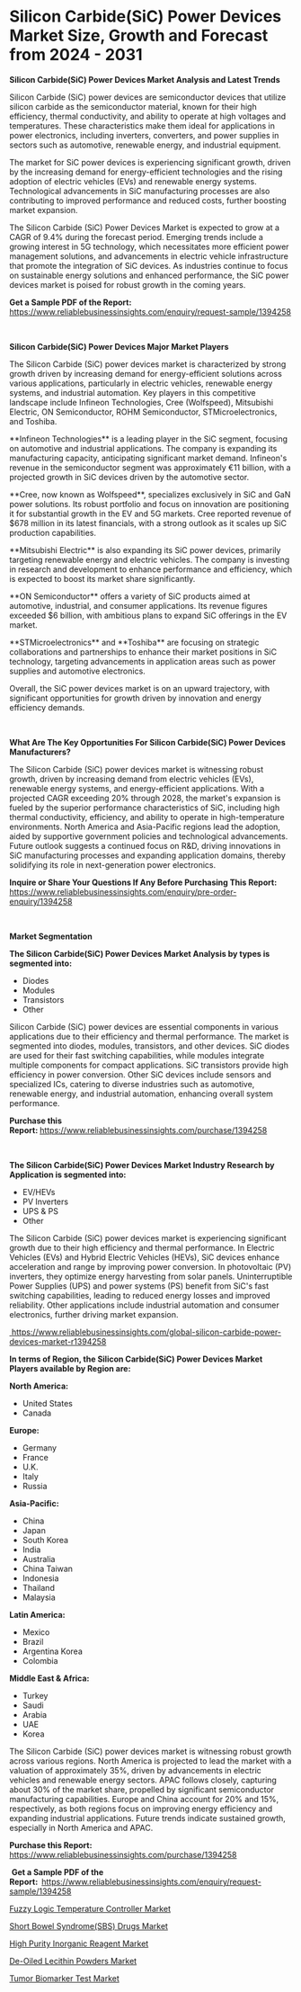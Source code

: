 <p><h1>Silicon Carbide(SiC) Power Devices Market Size, Growth and Forecast from 2024 - 2031</h1></p><p><strong>Silicon Carbide(SiC) Power Devices Market Analysis and Latest Trends</strong></p>
<p><p>Silicon Carbide (SiC) power devices are semiconductor devices that utilize silicon carbide as the semiconductor material, known for their high efficiency, thermal conductivity, and ability to operate at high voltages and temperatures. These characteristics make them ideal for applications in power electronics, including inverters, converters, and power supplies in sectors such as automotive, renewable energy, and industrial equipment.</p><p>The market for SiC power devices is experiencing significant growth, driven by the increasing demand for energy-efficient technologies and the rising adoption of electric vehicles (EVs) and renewable energy systems. Technological advancements in SiC manufacturing processes are also contributing to improved performance and reduced costs, further boosting market expansion.</p><p>The Silicon Carbide (SiC) Power Devices Market is expected to grow at a CAGR of 9.4% during the forecast period. Emerging trends include a growing interest in 5G technology, which necessitates more efficient power management solutions, and advancements in electric vehicle infrastructure that promote the integration of SiC devices. As industries continue to focus on sustainable energy solutions and enhanced performance, the SiC power devices market is poised for robust growth in the coming years.</p></p>
<p><strong>Get a Sample PDF of the Report:&nbsp;</strong> <a href="https://www.reliablebusinessinsights.com/enquiry/request-sample/1394258">https://www.reliablebusinessinsights.com/enquiry/request-sample/1394258</a></p>
<p>&nbsp;</p>
<p><strong>Silicon Carbide(SiC) Power Devices Major Market Players</strong></p>
<p><p>The Silicon Carbide (SiC) power devices market is characterized by strong growth driven by increasing demand for energy-efficient solutions across various applications, particularly in electric vehicles, renewable energy systems, and industrial automation. Key players in this competitive landscape include Infineon Technologies, Cree (Wolfspeed), Mitsubishi Electric, ON Semiconductor, ROHM Semiconductor, STMicroelectronics, and Toshiba.</p><p>**Infineon Technologies** is a leading player in the SiC segment, focusing on automotive and industrial applications. The company is expanding its manufacturing capacity, anticipating significant market demand. Infineon's revenue in the semiconductor segment was approximately €11 billion, with a projected growth in SiC devices driven by the automotive sector.</p><p>**Cree, now known as Wolfspeed**, specializes exclusively in SiC and GaN power solutions. Its robust portfolio and focus on innovation are positioning it for substantial growth in the EV and 5G markets. Cree reported revenue of $678 million in its latest financials, with a strong outlook as it scales up SiC production capabilities.</p><p>**Mitsubishi Electric** is also expanding its SiC power devices, primarily targeting renewable energy and electric vehicles. The company is investing in research and development to enhance performance and efficiency, which is expected to boost its market share significantly.</p><p>**ON Semiconductor** offers a variety of SiC products aimed at automotive, industrial, and consumer applications. Its revenue figures exceeded $6 billion, with ambitious plans to expand SiC offerings in the EV market.</p><p>**STMicroelectronics** and **Toshiba** are focusing on strategic collaborations and partnerships to enhance their market positions in SiC technology, targeting advancements in application areas such as power supplies and automotive electronics.</p><p>Overall, the SiC power devices market is on an upward trajectory, with significant opportunities for growth driven by innovation and energy efficiency demands.</p></p>
<p>&nbsp;</p>
<p><strong>What Are The Key Opportunities For Silicon Carbide(SiC) Power Devices Manufacturers?</strong></p>
<p><p>The Silicon Carbide (SiC) power devices market is witnessing robust growth, driven by increasing demand from electric vehicles (EVs), renewable energy systems, and energy-efficient applications. With a projected CAGR exceeding 20% through 2028, the market's expansion is fueled by the superior performance characteristics of SiC, including high thermal conductivity, efficiency, and ability to operate in high-temperature environments. North America and Asia-Pacific regions lead the adoption, aided by supportive government policies and technological advancements. Future outlook suggests a continued focus on R&D, driving innovations in SiC manufacturing processes and expanding application domains, thereby solidifying its role in next-generation power electronics.</p></p>
<p><strong>Inquire or Share Your Questions If Any Before Purchasing This Report:</strong> <a href="https://www.reliablebusinessinsights.com/enquiry/pre-order-enquiry/1394258">https://www.reliablebusinessinsights.com/enquiry/pre-order-enquiry/1394258</a></p>
<p>&nbsp;</p>
<p><strong>Market Segmentation</strong></p>
<p><strong>The Silicon Carbide(SiC) Power Devices Market Analysis by types is segmented into:</strong></p>
<p><ul><li>Diodes</li><li>Modules</li><li>Transistors</li><li>Other</li></ul></p>
<p><p>Silicon Carbide (SiC) power devices are essential components in various applications due to their efficiency and thermal performance. The market is segmented into diodes, modules, transistors, and other devices. SiC diodes are used for their fast switching capabilities, while modules integrate multiple components for compact applications. SiC transistors provide high efficiency in power conversion. Other SiC devices include sensors and specialized ICs, catering to diverse industries such as automotive, renewable energy, and industrial automation, enhancing overall system performance.</p></p>
<p><strong>Purchase this Report:&nbsp;</strong><a href="https://www.reliablebusinessinsights.com/purchase/1394258">https://www.reliablebusinessinsights.com/purchase/1394258</a></p>
<p>&nbsp;</p>
<p><strong>The Silicon Carbide(SiC) Power Devices Market Industry Research by Application is segmented into:</strong></p>
<p><ul><li>EV/HEVs</li><li>PV Inverters</li><li>UPS & PS</li><li>Other</li></ul></p>
<p><p>The Silicon Carbide (SiC) power devices market is experiencing significant growth due to their high efficiency and thermal performance. In Electric Vehicles (EVs) and Hybrid Electric Vehicles (HEVs), SiC devices enhance acceleration and range by improving power conversion. In photovoltaic (PV) inverters, they optimize energy harvesting from solar panels. Uninterruptible Power Supplies (UPS) and power systems (PS) benefit from SiC's fast switching capabilities, leading to reduced energy losses and improved reliability. Other applications include industrial automation and consumer electronics, further driving market expansion.</p></p>
<p><a href="https://www.reliablebusinessinsights.com/global-silicon-carbide-power-devices-market-r1394258">&nbsp;https://www.reliablebusinessinsights.com/global-silicon-carbide-power-devices-market-r1394258</a></p>
<p><strong>In terms of Region, the Silicon Carbide(SiC) Power Devices Market Players available by Region are:</strong></p>
<p>
    <p> <strong> North America: </strong>
        <ul>
            <li>United States</li>
            <li>Canada</li>
        </ul>
        </p> 
    <p> <strong> Europe: </strong>
        <ul>
            <li>Germany</li>
            <li>France</li>
            <li>U.K.</li>
            <li>Italy</li>
            <li>Russia</li>
        </ul>
        </p> 
    <p> <strong> Asia-Pacific: </strong>
        <ul>
            <li>China</li>
            <li>Japan</li>
            <li>South Korea</li>
            <li>India</li>
            <li>Australia</li>
            <li>China Taiwan</li>
            <li>Indonesia</li>
            <li>Thailand</li>
            <li>Malaysia</li>
        </ul>
        </p> 
    <p> <strong> Latin America: </strong>
        <ul>
            <li>Mexico</li>
            <li>Brazil</li>
            <li>Argentina Korea</li>
            <li>Colombia</li>
        </ul>
        </p> 
    <p> <strong> Middle East & Africa: </strong>
        <ul>
            <li>Turkey</li>
            <li>Saudi</li>
            <li>Arabia</li>
            <li>UAE</li>
            <li>Korea</li>
        </ul>
    </p>
    </p>
<p><p>The Silicon Carbide (SiC) power devices market is witnessing robust growth across various regions. North America is projected to lead the market with a valuation of approximately 35%, driven by advancements in electric vehicles and renewable energy sectors. APAC follows closely, capturing about 30% of the market share, propelled by significant semiconductor manufacturing capabilities. Europe and China account for 20% and 15%, respectively, as both regions focus on improving energy efficiency and expanding industrial applications. Future trends indicate sustained growth, especially in North America and APAC.</p></p>
<p><strong>Purchase this Report: </strong><a href="https://www.reliablebusinessinsights.com/purchase/1394258">https://www.reliablebusinessinsights.com/purchase/1394258</a></p>
<p>&nbsp;<strong>Get a Sample PDF of the Report:&nbsp;&nbsp;</strong><a href="https://www.reliablebusinessinsights.com/enquiry/request-sample/1394258">https://www.reliablebusinessinsights.com/enquiry/request-sample/1394258</a></p>
<p><strong></strong></p>
<p><p><a href="https://www.linkedin.com/pulse/fuzzy-logic-temperature-controller-market-industry-landscape-upp1f?trackingId=8%2BsxBXBVThWJy1mQYpxC6A%3D%3D">Fuzzy Logic Temperature Controller Market</a></p><p><a href="https://github.com/JamesCox407/Market-Research-Report-List-1/blob/main/short-bowel-syndromesbs-drugs-market.md">Short Bowel Syndrome(SBS) Drugs Market</a></p><p><a href="https://issuu.com/reportprime-2/docs/high-purity-inorganic-reagent-marke_1256b2087b19f4">High Purity Inorganic Reagent Market</a></p><p><a href="https://issuu.com/reportprime-2/docs/de-oiled-lecithin-powders-market-si_099662909f2deb">De-Oiled Lecithin Powders Market</a></p><p><a href="https://www.linkedin.com/pulse/tumor-biomarker-test-market-overview-global-trends-future-prospects-mz7if?trackingId=5I0sR12ITwWlcPlG7zZg1g%3D%3D">Tumor Biomarker Test Market</a></p></p>